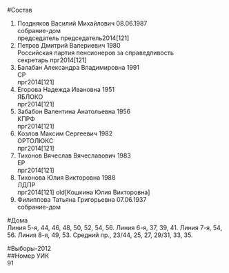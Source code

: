 #Состав  
1. Поздняков Василий Михайлович 08.06.1987  
    собрание-дом  
    председатель председатель2014[121]  
2. Петров Дмитрий Валериевич 1980  
    Российская партия пенсионеров за справедливость  
    секретарь прг2014[121]  
3. Балабан Александра Владимировна 1991  
    СР  
    прг2014[121]  
4. Егорова Надежда Ивановна 1951  
    ЯБЛОКО  
    прг2014[121]  
5. Забабон Валентина Анатольевна 1956  
    КПРФ  
    прг2014[121]  
6. Козлов Максим Сергеевич 1982  
    ОРТОЛЮКС  
    прг2014[121]  
7. Тихонов Вячеслав Вячеславович 1983  
    ЕР  
    прг2014[121]  
8. Тихонова Юлия Викторовна 1988  
    ЛДПР  
    прг2014[121] old[Кошкина Юлия Викторовна]  
9. Филиппова Татьяна Григорьевна 07.06.1937  
    собрание-дом  
  
#Дома  
Линия  5-я,     44, 46, 48, 50, 52, 54, 56. Линия  6-я,     37, 39, 41. Линия  7-я,     54, 56. Линия  8-я,     49, 53. Средний пр.,     23/44, 25, 27, 29/31, 33, 35.  
  
#Выборы-2012  
##Номер УИК  
91  

